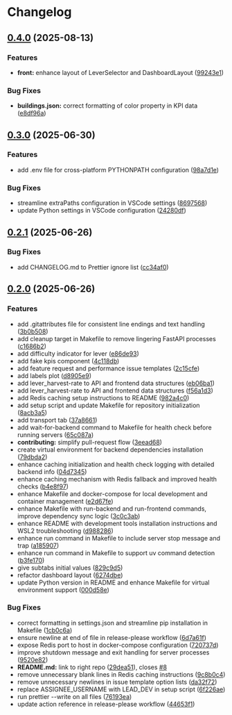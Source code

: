 # Changelog

## [0.4.0](https://github.com/EPFL-ENAC/leure-speed-to-zero/compare/v0.3.0...v0.4.0) (2025-08-13)


### Features

* **front:** enhance layout of LeverSelector and DashboardLayout ([99243e1](https://github.com/EPFL-ENAC/leure-speed-to-zero/commit/99243e1e39e1ed1937b739b7f4d3af293dcbef8c))


### Bug Fixes

* **buildings.json:** correct formatting of color property in KPI data ([e8df96a](https://github.com/EPFL-ENAC/leure-speed-to-zero/commit/e8df96a9c14f74f322116cac2b3c74e2d969d63b))

## [0.3.0](https://github.com/EPFL-ENAC/leure-speed-to-zero/compare/v0.2.1...v0.3.0) (2025-06-30)


### Features

* add .env file for cross-platform PYTHONPATH configuration ([98a7d1e](https://github.com/EPFL-ENAC/leure-speed-to-zero/commit/98a7d1e9a757d3ed7cc4e0fb98de1f65ea57ce19))


### Bug Fixes

* streamline extraPaths configuration in VSCode settings ([8697568](https://github.com/EPFL-ENAC/leure-speed-to-zero/commit/8697568c195a023c2a1ddea020e4dd295168d7ed))
* update Python settings in VSCode configuration ([24280df](https://github.com/EPFL-ENAC/leure-speed-to-zero/commit/24280df363955e20bc12bb612fb17af76fbc08e1))

## [0.2.1](https://github.com/EPFL-ENAC/leure-speed-to-zero/compare/v0.2.0...v0.2.1) (2025-06-26)


### Bug Fixes

* add CHANGELOG.md to Prettier ignore list ([cc34af0](https://github.com/EPFL-ENAC/leure-speed-to-zero/commit/cc34af019f16ad886f4a759df02d920400f33691))

## [0.2.0](https://github.com/EPFL-ENAC/leure-speed-to-zero/compare/v0.1.0...v0.2.0) (2025-06-26)


### Features

* add .gitattributes file for consistent line endings and text handling ([3b0b508](https://github.com/EPFL-ENAC/leure-speed-to-zero/commit/3b0b50805a774883014fa15f2d5b19b73a76c26e))
* add cleanup target in Makefile to remove lingering FastAPI processes ([c1686b2](https://github.com/EPFL-ENAC/leure-speed-to-zero/commit/c1686b215cc488d1e8312bf7e68e3a57ae5c4cd4))
* add difficulty indicator for lever ([e86de93](https://github.com/EPFL-ENAC/leure-speed-to-zero/commit/e86de93aa4ed1ffab2b4c0e16a6823b7c7d600b2))
* add fake kpis component ([4c118db](https://github.com/EPFL-ENAC/leure-speed-to-zero/commit/4c118db0c6278e85bacfef7e60cd11b8047585ab))
* add feature request and performance issue templates ([2c15cfe](https://github.com/EPFL-ENAC/leure-speed-to-zero/commit/2c15cfec82b207cf1bab8683c08f8f30c72ac044))
* add labels plot ([d8905e9](https://github.com/EPFL-ENAC/leure-speed-to-zero/commit/d8905e98321db0841146f5ca558201923a58626e))
* add lever_harvest-rate to API and frontend data structures ([eb06ba1](https://github.com/EPFL-ENAC/leure-speed-to-zero/commit/eb06ba1e72bb3606cb603eaf492b1552436c26fd))
* add lever_harvest-rate to API and frontend data structures ([f56a1d3](https://github.com/EPFL-ENAC/leure-speed-to-zero/commit/f56a1d3f826be4a5041d2bc565fa9b0c050c9704))
* add Redis caching setup instructions to README ([982a4c0](https://github.com/EPFL-ENAC/leure-speed-to-zero/commit/982a4c02191bf8ed80e9355711997713279f98d7))
* add setup script and update Makefile for repository initialization ([8acb3a5](https://github.com/EPFL-ENAC/leure-speed-to-zero/commit/8acb3a53ca866575c798932c2d7efb386cf7c4e9))
* add transport tab ([37a8661](https://github.com/EPFL-ENAC/leure-speed-to-zero/commit/37a866121c79f7013454d22ae25303ce6758989f))
* add wait-for-backend command to Makefile for health check before running servers ([65c087a](https://github.com/EPFL-ENAC/leure-speed-to-zero/commit/65c087af8ccef59c1a7c98626c51046165d14d88))
* **contributing:** simplify pull-request flow ([3eead68](https://github.com/EPFL-ENAC/leure-speed-to-zero/commit/3eead682cf887639848440c8fa48d9bdbb85d5e9))
* create virtual environment for backend dependencies installation ([79dbda2](https://github.com/EPFL-ENAC/leure-speed-to-zero/commit/79dbda2815151955fb68c4e8df2f5de2c9405c7c))
* enhance caching initialization and health check logging with detailed backend info ([04d7345](https://github.com/EPFL-ENAC/leure-speed-to-zero/commit/04d7345ee0f89805de8ba34a84fac116f214adfd))
* enhance caching mechanism with Redis fallback and improved health checks ([b4e8f97](https://github.com/EPFL-ENAC/leure-speed-to-zero/commit/b4e8f97a71a30cdad32233f128dc7acc6fbc1fe6))
* enhance Makefile and docker-compose for local development and container management ([e2d67fe](https://github.com/EPFL-ENAC/leure-speed-to-zero/commit/e2d67fe53584910ef46ba119444b488ff270291c))
* enhance Makefile with run-backend and run-frontend commands, improve dependency sync logic ([3c0c3ab](https://github.com/EPFL-ENAC/leure-speed-to-zero/commit/3c0c3ab5c9348c6637a42c5eb91e820e55c1b060))
* enhance README with development tools installation instructions and WSL2 troubleshooting ([d988286](https://github.com/EPFL-ENAC/leure-speed-to-zero/commit/d988286cd24b82b5d51dec8069e8869ad85758d1))
* enhance run command in Makefile to include server stop message and trap ([a185907](https://github.com/EPFL-ENAC/leure-speed-to-zero/commit/a1859075134ed944c6fd994f94e19a40ddf6c262))
* enhance run command in Makefile to support uv command detection ([b3fe170](https://github.com/EPFL-ENAC/leure-speed-to-zero/commit/b3fe170f0facbd663b39f8c8717edb67f1378100))
* give subtabs initial values ([829c9d5](https://github.com/EPFL-ENAC/leure-speed-to-zero/commit/829c9d547d8af9022f4c5821afc58b6b3528d809))
* refactor dashboard layout ([6274dbe](https://github.com/EPFL-ENAC/leure-speed-to-zero/commit/6274dbe05b1cdb16ff626079d95790e5003b6091))
* update Python version in README and enhance Makefile for virtual environment support ([000d58e](https://github.com/EPFL-ENAC/leure-speed-to-zero/commit/000d58e4a51efc137bbd1e71e973c66abd78ef58))


### Bug Fixes

* correct formatting in settings.json and streamline pip installation in Makefile ([1cb0c6a](https://github.com/EPFL-ENAC/leure-speed-to-zero/commit/1cb0c6accba1e3ffa2354e9f731179721c75873b))
* ensure newline at end of file in release-please workflow ([6d7a61f](https://github.com/EPFL-ENAC/leure-speed-to-zero/commit/6d7a61f33c8362d1b928f2f4f526976a445ab862))
* expose Redis port to host in docker-compose configuration ([720737d](https://github.com/EPFL-ENAC/leure-speed-to-zero/commit/720737d9b8170e86f9e28a757880d278b0e301be))
* improve shutdown message and exit handling for server processes ([9520e82](https://github.com/EPFL-ENAC/leure-speed-to-zero/commit/9520e820b21050fdd6bfa73e030ab5157a12c81b))
* **README.md:** link to right repo ([29dea51](https://github.com/EPFL-ENAC/leure-speed-to-zero/commit/29dea51e998397f1e549a729a3b99e73fbd12f19)), closes [#8](https://github.com/EPFL-ENAC/leure-speed-to-zero/issues/8)
* remove unnecessary blank lines in Redis caching instructions ([9c8b0c4](https://github.com/EPFL-ENAC/leure-speed-to-zero/commit/9c8b0c44af2e84a02d070e5f29eda6718cf02c96))
* remove unnecessary newlines in issue template option lists ([da32f72](https://github.com/EPFL-ENAC/leure-speed-to-zero/commit/da32f72f3630ac449bde45882875884aac2ff239))
* replace ASSIGNEE_USERNAME with LEAD_DEV in setup script ([6f226ae](https://github.com/EPFL-ENAC/leure-speed-to-zero/commit/6f226ae091b741f21cae97a15bba449d12f2e084))
* run prettier --write on all files ([76193ea](https://github.com/EPFL-ENAC/leure-speed-to-zero/commit/76193eaee2ec27bcb819b09e46b7569e934d322f))
* update action reference in release-please workflow ([44653f1](https://github.com/EPFL-ENAC/leure-speed-to-zero/commit/44653f19fab9fab0419daabeb583833819c1a597))
